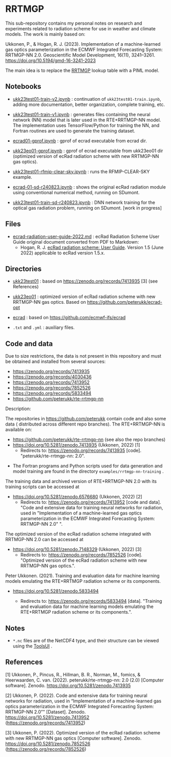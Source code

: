 # RRTMGP

This sub-repository contains my personal notes on research and experiments related to radiation scheme for use in weather and climate models. The work is mainly based on: 

Ukkonen, P., & Hogan, R. J. (2023). Implementation of a machine-learned gas optics parameterization in the ECMWF Integrated Forecasting System: RRTMGP-NN 2.0. Geoscientific Model Development, 16(11), 3241–3261. <https://doi.org/10.5194/gmd-16-3241-2023>

The main idea is to replace the [RRTMGP](https://github.com/earth-system-radiation/rte-rrtmgp) lookup table with a PIML model.

## Notebooks

- [ukk23test01-train-v2.ipynb](ukk23test01-train-v2.ipynb) : continuation of `ukk23test01-train.ipynb`, adding more documentation, better organization, complete training, etc.

- [ukk23test01-train-v1.ipynb](ukk23test01-train-v1.ipynb) : generates files containing the neural network (NN) model that is later used in the RTE+RRTMGP-NN model. The implementation uses TensorFlow/Python for training the NN, and Fortran routines are used to generate the training dataset. 

- [ecrad01-gprof.ipynb](ecrad01-gprof.ipynb) : gprof of ecrad executable from ecrad dir.

- [ukk23eo01-gprof.ipynb](ukk23eo01-gprof.ipynb) : gprof of ecrad executable from ukk23eo01 dir (optimized version of ecRad radiation scheme with new RRTMGP-NN gas optics).

- [ukk23test01-rfmip-clear-sky.ipynb](ukk23test01-rfmip-clear-sky.ipynb) : runs the RFMIP-CLEAR-SKY example.

- [ecrad-01-sd-r240823.ipynb](ecrad-01-sd-r240823.ipynb) : shows the original ecRad radiation module using conventional numerical method, running on SDumont.

- [ukk23test01-train-sd-r240823.ipynb](ukk23test01-train-sd-r240823.ipynb)  : DNN network training for the optical gas radiation problem, running on SDumont. [work in progress]

## Files

- [ecrad-radiation-user-guide-2022.md](ecrad-radiation-user-guide-2022.md) : ecRad Radiation Scheme User Guide original document converted from PDF to Markdown:
  - Hogan, R. J. [ecRad radiation scheme: User Guide](https://confluence.ecmwf.int/download/attachments/70945505/ecrad_documentation.pdf?version=5&modificationDate=1655480733414&api=v2). Version 1.5 (June 2022) applicable to ecRad version 1.5.x.

## Directories

- [ukk23test01](ukk23test01) : based on <https://zenodo.org/records/7413935> [3] (see References)

- [ukk23eo01](ukk23eo01) : optimized version of ecRad radiation scheme with new RRTMGP-NN gas optics. Based on <https://github.com/peterukk/ecrad-opt>

- [ecrad](ecrad) : based on <https://github.com/ecmwf-ifs/ecrad>

- `.txt` and `.yml` : auxiliary files.

## Code and data

Due to size restrictions, the data is not present in this repository and must be obtained and installed from several sources:

- <https://zenodo.org/records/7413935>
- <https://zenodo.org/records/4030436>
- <https://zenodo.org/records/7413952>
- <https://zenodo.org/records/7852526>
- https://zenodo.org/records/5833494
- https://github.com/peterukk/rte-rrtmgp-nn

Description:

The repositories in <https://github.com/peterukk> contain code and also some data ( distributed across different repo branches). The RTE+RRTMGP-NN is available on:

- <https://github.com/peterukk/rte-rrtmgp-nn> (see also the repo branches)
- <https://doi.org/10.5281/zenodo.7413935> (Ukkonen, 2022) [1]
  - Redirects to: <https://zenodo.org/records/7413935> [code]. "peterukk/rte-rrtmgp-nn: 2.0".
* The Fortran programs and Python scripts used for data generation and model training are found in the directory `examples/rrtmgp-nn-training` .

The training data and archived version of RTE+RRTMGP-NN 2.0 with its training scripts can be accessed at

- <https://doi.org/10.5281/zenodo.6576680> (Ukkonen, 2022) [2]
  - Redirects to: <https://zenodo.org/records/7413952> [code and data].  "Code and extensive data for training neural networks for radiation, used in "Implementation of a machine-learned gas optics parameterization in the ECMWF Integrated Forecasting System: RRTMGP-NN 2.0" ".

The optimized version of the ecRad radiation scheme integrated with RRTMGP-NN 2.0 can be accessed at

- <https://doi.org/10.5281/zenodo.7148329> (Ukkonen, 2022) [3]
  - Redirects to: <https://zenodo.org/records/7852526> [code]. "Optimized version of the ecRad radiation scheme with new RRTMGP-NN gas optics.".

Peter Ukkonen. (2021). Training and evaluation data for machine learning models emulating the RTE+RRTMGP radiation scheme or its components. 

* https://doi.org/10.5281/zenodo.5833494
  
  * Redirects to: https://zenodo.org/records/5833494 [data]. "Training and evaluation data for machine learning models emulating the RTE+RRTMGP radiation scheme or its components.".

## Notes

- `*.nc` files are of the NetCDF4 type, and their structure can be viewed using the [ToolsUI](https://docs.unidata.ucar.edu/netcdf-java/current/userguide/reading_cdm.html) .

## References

[1] Ukkonen, P., Pincus, R., Hillman, B. R., Norman, M., fomics, & Heerwaarden, C. van. (2022). peterukk/rte-rrtmgp-nn: 2.0 (2.0) [Computer software]. Zenodo. <https://doi.org/10.5281/zenodo.7413935>

[2] Ukkonen, P. (2022). Code and extensive data for training neural networks for radiation, used in “Implementation of a machine-learned gas optics parameterization in the ECMWF Integrated Forecasting System: RRTMGP-NN 2.0”" [Dataset]. Zenodo. <https://doi.org/10.5281/zenodo.7413952> (<https://zenodo.org/records/7413952>)

[3] Ukkonen, P. (2022). Optimized version of the ecRad radiation scheme with new RRTMGP-NN gas optics [Computer software]. Zenodo. <https://doi.org/10.5281/zenodo.7852526> (<https://zenodo.org/records/7852526>)

